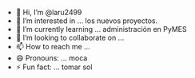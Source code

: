 - 👋 Hi, I’m @laru2499
- 👀 I’m interested in ... los nuevos proyectos.
- 🌱 I’m currently learning ... administración en PyMES 
- 💞️ I’m looking to collaborate on ...
- 📫 How to reach me ...
- 😄 Pronouns: ... moca
- ⚡ Fun fact: ... tomar sol

<!---
laru2499/laru2499 is a ✨ special ✨ repository because its `README.md` (this file) appears on your GitHub profile.
You can click the Preview link to take a look at your changes.
--->
